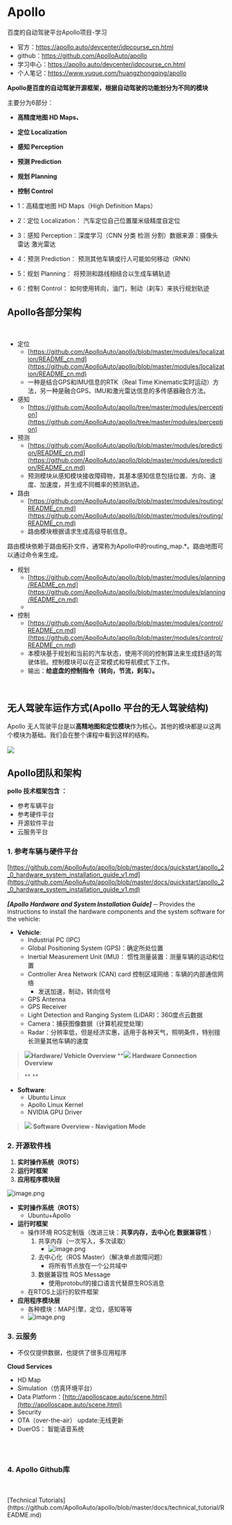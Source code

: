 # Apollo
百度的自动驾驶平台Apollo项目-学习

* 官方：https://apollo.auto/devcenter/idpcourse_cn.html
* github：https://github.com/ApolloAuto/apollo
* 学习中心：https://apollo.auto/devcenter/idpcourse_cn.html
* 个人笔记：https://www.yuque.com/huangzhongqing/apollo

**Apollo是百度的自动驾驶开源框架，根据自动驾驶的功能划分为不同的模块**

主要分为6部分：

- **高精度地图 HD Maps、**
- **定位 Localization**
- **感知 Perception**
- **预测 Prediction**
- **规划 Planning**
- **控制 Control**

- 1：高精度地图 HD Maps（High Definition Maps）
- 2：定位 Localization： 汽车定位自己位置厘米级精度自定位
- 3：感知 Perception：深度学习（CNN 分类 检测 分割）数据来源：摄像头 雷达 激光雷达
- 4：预测 Prediction： 预测其他车辆或行人可能如何移动（RNN）
- 5：规划 Planning： 将预测和路线相结合以生成车辆轨迹
- 6：控制 Control： 如何使用转向，油门，制动（刹车）来执行规划轨迹


## Apollo各部分架构

<br />

- 定位
   - [https://github.com/ApolloAuto/apollo/blob/master/modules/localization/README_cn.md](https://github.com/ApolloAuto/apollo/blob/master/modules/localization/README_cn.md)
   - 一种是结合GPS和IMU信息的RTK（Real Time Kinematic实时运动）方法，另一种是融合GPS、IMU和激光雷达信息的多传感器融合方法。
- 感知
   - [https://github.com/ApolloAuto/apollo/tree/master/modules/perception](https://github.com/ApolloAuto/apollo/tree/master/modules/perception)
- 预测
   - [https://github.com/ApolloAuto/apollo/blob/master/modules/prediction/README_cn.md](https://github.com/ApolloAuto/apollo/blob/master/modules/prediction/README_cn.md)
   - 预测模块从感知模块接收障碍物，其基本感知信息包括位置、方向、速度、加速度，并生成不同概率的预测轨迹。
- 路由
   - [https://github.com/ApolloAuto/apollo/blob/master/modules/routing/README_cn.md](https://github.com/ApolloAuto/apollo/blob/master/modules/routing/README_cn.md)
   - 路由模块根据请求生成高级导航信息。

路由模块依赖于路由拓扑文件，通常称为Apollo中的routing_map.*。路由地图可以通过命令来生成。

- 规划
   - [https://github.com/ApolloAuto/apollo/blob/master/modules/planning/README_cn.md](https://github.com/ApolloAuto/apollo/blob/master/modules/planning/README_cn.md)
   - <br />
- 控制
   - [https://github.com/ApolloAuto/apollo/blob/master/modules/control/README_cn.md](https://github.com/ApolloAuto/apollo/blob/master/modules/control/README_cn.md)
   - 本模块基于规划和当前的汽车状态，使用不同的控制算法来生成舒适的驾驶体验。控制模块可以在正常模式和导航模式下工作。
   - 输出：**给底盘的控制指令（转向，节流，刹车）。**

**<br />**
<a name="QAQU5"></a>
## 无人驾驶车运作方式(Apollo 平台的无人驾驶结构)
Apollo 无人驾驶平台是以**高精地图和定位模块**作为核心。其他的模块都是以这两个模块为基础。我们会在整个课程中看到这样的结构。<br />
<br />![](https://cdn.nlark.com/yuque/0/2020/png/232596/1599535320908-241a7daa-7d99-49f6-af06-dd15aaf0c1ad.png#align=left&display=inline&height=405&margin=%5Bobject%20Object%5D&originHeight=764&originWidth=1153&size=0&status=done&style=none&width=611)<br />

<a name="hb75R"></a>
## Apollo团队和架构
**pollo 技术框架包含 ：**

- 参考车辆平台
- 参考硬件平台
- 开源软件平台
- 云服务平台
<a name="LPAp9"></a>
### 1. 参考车辆与硬件平台
[https://github.com/ApolloAuto/apollo/blob/master/docs/quickstart/apollo_2_0_hardware_system_installation_guide_v1.md](https://github.com/ApolloAuto/apollo/blob/master/docs/quickstart/apollo_2_0_hardware_system_installation_guide_v1.md)<br />
<br />_**[Apollo Hardware and System Installation Guide]**_ ─ Provides the instructions to install the hardware components and the system software for the vehicle:

- **Vehicle**:
   - Industrial PC (IPC)
   - Global Positioning System (GPS)：确定所处位置
   - Inertial Measurement Unit (IMU)： 惯性测量装置：测量车辆的运动和位置
   - Controller Area Network (CAN) card 控制区域网络：车辆的内部通信网络
      - 发送加速，制动，转向信号
   - GPS Antenna
   - GPS Receiver
   - Light Detection and Ranging System (LiDAR)：360度点云数据
   - Camera：捕获图像数据（计算机视觉处理）
   - Radar：分辨率低，但是经济实惠，适用于各种天气，照明条件，特别擅长测量其他车辆的速度
> ![](https://github.com/ApolloAuto/apollo/blob/master/docs/demo_guide/images/Hardware_overview_3_5.png?raw=true#align=left&display=inline&height=642&margin=%5Bobject%20Object%5D&originHeight=642&originWidth=1676&status=done&style=none&width=1676)**Hardware/ Vehicle Overview**
> **![](https://github.com/ApolloAuto/apollo/blob/master/docs/demo_guide/images/Hardware_connection_3_5_1.png?raw=true#align=left&display=inline&height=1142&margin=%5Bobject%20Object%5D&originHeight=1142&originWidth=2042&status=done&style=none&width=2042)
> **Hardware Connection Overview**
> 

> **
**<br />

- **Software**:
   - Ubuntu Linux
   - Apollo Linux Kernel
   - NVIDIA GPU Driver



> ![](https://github.com/ApolloAuto/apollo/blob/master/docs/demo_guide/images/Apollo_3_5_software_architecture.png?raw=true#align=left&display=inline&height=882&margin=%5Bobject%20Object%5D&originHeight=882&originWidth=1732&status=done&style=none&width=1732)
> **Software Overview - Navigation Mode**

<a name="NJBna"></a>
### 2. 开源软件栈

1. **实时操作系统（ROTS）**
1. **运行时框架**
1. **应用程序模块层**

![image.png](https://cdn.nlark.com/yuque/0/2020/png/232596/1599537233172-33398cc1-8444-43a1-ba73-dc74a624336b.png#align=left&display=inline&height=123&margin=%5Bobject%20Object%5D&name=image.png&originHeight=245&originWidth=1791&size=570648&status=done&style=none&width=895.5)

- **实时操作系统（ROTS）**
   - Ubuntu+Apollo
- **运行时框架**
   - 操作环境 ROS定制版（改进三块：**共享内存，去中心化 数据兼容性** ）
      1. 共享内存（一次写入，多次读取）
         - ![image.png](https://cdn.nlark.com/yuque/0/2020/png/232596/1599538474868-f1ebc50f-da72-4448-bff4-e360130d81cb.png#align=left&display=inline&height=24&margin=%5Bobject%20Object%5D&name=image.png&originHeight=711&originWidth=1509&size=449111&status=done&style=none&width=51)
      2. 去中心化（ROS Master）（解决单点故障问题）
         - 将所有节点放在一个公共域中
      3. 数据兼容性 ROS Message
         - 使用protobuf的接口语言代替原生ROS消息
   - 在RTOS上运行的软件框架
- **应用程序模块层**
   - 各种模块：MAP引擎，定位，感知等等
   - ![image.png](https://cdn.nlark.com/yuque/0/2020/png/232596/1599538837949-90cae8cd-f8d2-4503-9e92-e9e7f4d298c4.png#align=left&display=inline&height=311&margin=%5Bobject%20Object%5D&name=image.png&originHeight=622&originWidth=911&size=214132&status=done&style=none&width=455.5)



<a name="06BCm"></a>
### 3. 云服务

- 不仅仅提供数据，也提供了很多应用程序

**Cloud Services**

- HD Map
- Simulation（仿真环境平台）
- Data Platform：[http://apolloscape.auto/scene.html](http://apolloscape.auto/scene.html)
- Security
- OTA（over-the-air） update:无线更新
- DuerOS： 智能语音系统


<br />
<br />

<a name="6OBXL"></a>
### 4. Apollo Github库

<br />
<br />[Technical Tutorials](https://github.com/ApolloAuto/apollo/blob/master/docs/technical_tutorial/README.md)

